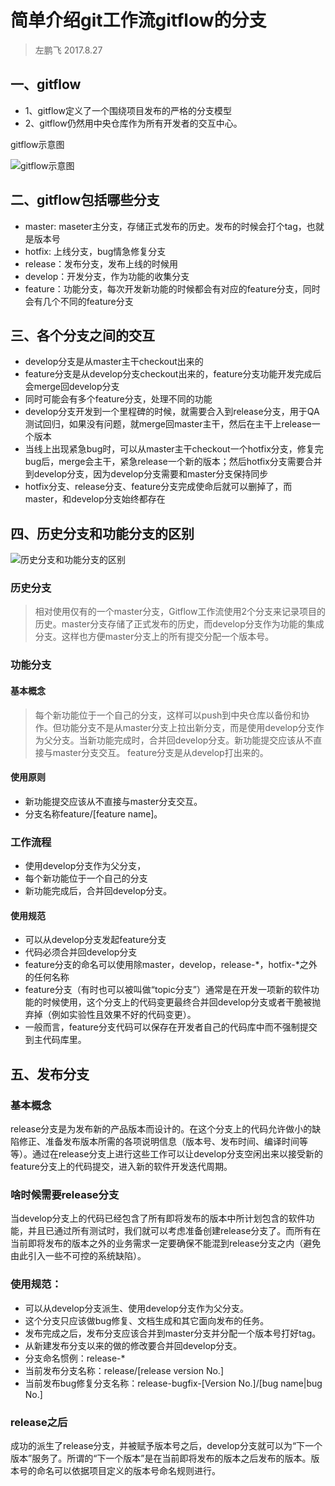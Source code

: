 # 简单介绍git工作流gitflow的分支

> 左鹏飞 2017.8.27

## 一、gitflow
+ 1、gitflow定义了一个围绕项目发布的严格的分支模型
+ 2、gitflow仍然用中央仓库作为所有开发者的交互中心。

gitflow示意图

![gitflow示意图](https://github.com/zuopf769/how_to_use_git/blob/master/images/58e8eb560001ecfd12800720.jpg)

## 二、gitflow包括哪些分支

+ master: maseter主分支，存储正式发布的历史。发布的时候会打个tag，也就是版本号
+ hotfix: 上线分支，bug情急修复分支
+ release：发布分支，发布上线的时候用
+ develop：开发分支，作为功能的收集分支
+ feature：功能分支，每次开发新功能的时候都会有对应的feature分支，同时会有几个不同的feature分支

## 三、各个分支之间的交互
+ develop分支是从master主干checkout出来的
+ feature分支是从develop分支checkout出来的，feature分支功能开发完成后会merge回develop分支
+ 同时可能会有多个feature分支，处理不同的功能
+ develop分支开发到一个里程碑的时候，就需要合入到release分支，用于QA测试回归，如果没有问题，就merge回master主干，然后在主干上release一个版本
+ 当线上出现紧急bug时，可以从master主干checkout一个hotfix分支，修复完bug后，merge会主干，紧急release一个新的版本；然后hotfix分支需要合并到develop分支，因为develop分支需要和master分支保持同步
+ hotfix分支、release分支、feature分支完成使命后就可以删掉了，而master，和develop分支始终都存在

## 四、历史分支和功能分支的区别


![历史分支和功能分支的区别](https://github.com/zuopf769/how_to_use_git/blob/master/images/58a025c200016a8712800720.jpg)

### 历史分支
> 相对使用仅有的一个master分支，Gitflow工作流使用2个分支来记录项目的历史。master分支存储了正式发布的历史，而develop分支作为功能的集成分支。这样也方便master分支上的所有提交分配一个版本号。

### 功能分支

#### 基本概念

> 每个新功能位于一个自己的分支，这样可以push到中央仓库以备份和协作。但功能分支不是从master分支上拉出新分支，而是使用develop分支作为父分支。当新功能完成时，合并回develop分支。新功能提交应该从不直接与master分支交互。
feature分支是从develop打出来的。

#### 使用原则

+ 新功能提交应该从不直接与master分支交互。
+ 分支名称feature/[feature name]。

### 工作流程

+ 使用develop分支作为父分支，
+ 每个新功能位于一个自己的分支
+ 新功能完成后，合并回develop分支。

#### 使用规范
+ 可以从develop分支发起feature分支
+ 代码必须合并回develop分支
+ feature分支的命名可以使用除master，develop，release-*，hotfix-*之外的任何名称
+ feature分支（有时也可以被叫做“topic分支”）通常是在开发一项新的软件功能的时候使用，这个分支上的代码变更最终合并回develop分支或者干脆被抛弃掉（例如实验性且效果不好的代码变更）。
+ 一般而言，feature分支代码可以保存在开发者自己的代码库中而不强制提交到主代码库里。


## 五、发布分支

### 基本概念

release分支是为发布新的产品版本而设计的。在这个分支上的代码允许做小的缺陷修正、准备发布版本所需的各项说明信息（版本号、发布时间、编译时间等等）。通过在release分支上进行这些工作可以让develop分支空闲出来以接受新的feature分支上的代码提交，进入新的软件开发迭代周期。

### 啥时候需要release分支

当develop分支上的代码已经包含了所有即将发布的版本中所计划包含的软件功能，并且已通过所有测试时，我们就可以考虑准备创建release分支了。而所有在当前即将发布的版本之外的业务需求一定要确保不能混到release分支之内（避免由此引入一些不可控的系统缺陷）。

### 使用规范：
+ 可以从develop分支派生、使用develop分支作为父分支。
+ 这个分支只应该做bug修复、文档生成和其它面向发布的任务。
+ 发布完成之后，发布分支应该合并到master分支并分配一个版本号打好tag。
+ 从新建发布分支以来的做的修改要合并回develop分支。
+ 分支命名惯例：release-*
+ 当前发布分支名称：release/[release version No.]
+ 当前发布bug修复分支名称：release-bugfix-[Version No.]/[bug name|bug No.]

### release之后

成功的派生了release分支，并被赋予版本号之后，develop分支就可以为“下一个版本”服务了。所谓的“下一个版本”是在当前即将发布的版本之后发布的版本。版本号的命名可以依据项目定义的版本号命名规则进行。


